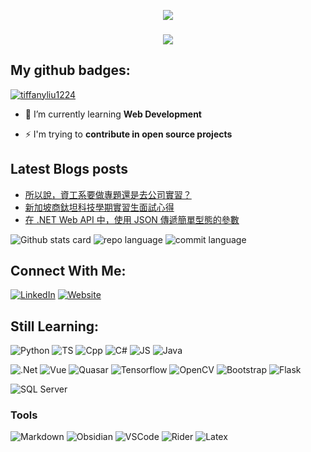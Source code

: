 <p align="center"><img src="https://i.imgur.com/kkI1JSM.gif"></p>
<h3 align="center"><img src="https://i.imgur.com/YVRdp4w.gif" /></h3>

## My github badges:

<p align="left"> <a href="https://github.com/ryo-ma/github-profile-trophy"><img src="https://github-profile-trophy.vercel.app/?username=titaliu1224&theme=chalk" alt="tiffanyliu1224" /></a> </p>

- 🌱 I’m currently learning **Web Development**

- ⚡ I'm trying to **contribute in open source projects**

## Latest Blogs posts
<!-- BLOG-POST-LIST:START -->
- [所以說，資工系要做專題還是去公司實習？](https://titaliu1224.github.io/posts/intern_or_project/)
- [新加坡商鈦坦科技學期實習生面試心得](https://titaliu1224.github.io/posts/titansoft-pd-intern-interview/)
- [在 .NET Web API 中，使用 JSON 傳遞簡單型態的參數](https://titaliu1224.github.io/posts/pass_simple_type_parameter_in_dotnet/)
<!-- BLOG-POST-LIST:END -->

![Github stats card](https://github-profile-summary-cards.vercel.app/api/cards/profile-details?username=titaliu1224&theme=noctis_minimus)
![repo language](http://github-profile-summary-cards.vercel.app/api/cards/repos-per-language?username=titaliu1224&theme=noctis_minimus&exclude=SCSS)
![commit language](http://github-profile-summary-cards.vercel.app/api/cards/most-commit-language?username=titaliu1224&theme=noctis_minimus&exclude=SCSS,Markdown)

</p>

## Connect With Me:
[![LinkedIn](https://img.shields.io/badge/linkedin-%230077B5.svg?style=for-the-badge&logo=linkedin&logoColor=white)](https://www.linkedin.com/in/tita-liu-7a5057224/)
[![Website](https://img.shields.io/badge/website-000000?style=for-the-badge&logo=About.me&logoColor=white)](https://titaliu1224.github.io)

## Still Learning:

![Python](https://img.shields.io/badge/Python-FFD43B?style=for-the-badge&logo=python&logoColor=blue)
![TS](https://img.shields.io/badge/TypeScript-007ACC?style=for-the-badge&logo=typescript&logoColor=white)
![Cpp](https://img.shields.io/badge/C%2B%2B-00599C?style=for-the-badge&logo=c%2B%2B&logoColor=white)
![C#](https://img.shields.io/badge/C%23-239120?style=for-the-badge&logo=csharp&logoColor=white)
![JS](https://img.shields.io/badge/JavaScript-323330?style=for-the-badge&logo=javascript&logoColor=F7DF1E)
![Java](https://img.shields.io/badge/OpenJDK-ED8B00?style=for-the-badge&logo=openjdk&logoColor=white)

![.Net](https://img.shields.io/badge/.NET-512BD4?style=for-the-badge&logo=dotnet&logoColor=white)
![Vue](https://img.shields.io/badge/Vue%20js-35495E?style=for-the-badge&logo=vuedotjs&logoColor=4FC08D)
![Quasar](https://img.shields.io/badge/Quasar-1976D2?style=for-the-badge&logo=quasar&logoColor=white)
![Tensorflow](https://img.shields.io/badge/TensorFlow-FF6F00?style=for-the-badge&logo=tensorflow&logoColor=white)
![OpenCV](https://img.shields.io/badge/OpenCV-27338e?style=for-the-badge&logo=OpenCV&logoColor=white)
![Bootstrap](https://img.shields.io/badge/Bootstrap-563D7C?style=for-the-badge&logo=bootstrap&logoColor=white)
![Flask](https://img.shields.io/badge/Flask-000000?style=for-the-badge&logo=flask&logoColor=white)

![SQL Server](https://img.shields.io/badge/Microsoft_SQL_Server-CC2927?style=for-the-badge&logo=microsoft-sql-server&logoColor=white)

### Tools
![Markdown](https://img.shields.io/badge/Markdown-000000?style=for-the-badge&logo=markdown&logoColor=white)
![Obsidian](https://img.shields.io/badge/Obsidian-483699?style=for-the-badge&logo=Obsidian&logoColor=white)
![VSCode](https://img.shields.io/badge/VSCode-0078D4?style=for-the-badge&logo=visual%20studio%20code&logoColor=white)
![Rider](https://img.shields.io/badge/Rider-000000?style=for-the-badge&logo=Rider&logoColor=white)
![Latex](https://img.shields.io/badge/LaTeX-47A141?style=for-the-badge&logo=LaTeX&logoColor=white)

